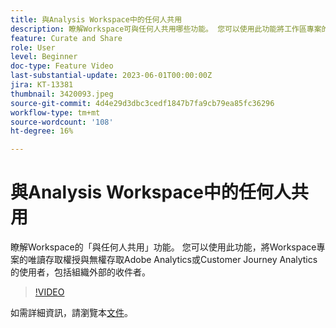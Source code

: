 ```yaml
---
title: 與Analysis Workspace中的任何人共用
description: 瞭解Workspace可與任何人共用哪些功能。 您可以使用此功能將工作區專案的唯讀存取權授與無權存取Adobe Analytics或CJA的使用者，包括組織外部的收件者。
feature: Curate and Share
role: User
level: Beginner
doc-type: Feature Video
last-substantial-update: 2023-06-01T00:00:00Z
jira: KT-13381
thumbnail: 3420093.jpeg
source-git-commit: 4d4e29d3dbc3cedf1847b7fa9cb79ea85fc36296
workflow-type: tm+mt
source-wordcount: '108'
ht-degree: 16%

---
```



# 與Analysis Workspace中的任何人共用

瞭解Workspace的「與任何人共用」功能。 您可以使用此功能，將Workspace專案的唯讀存取權授與無權存取Adobe Analytics或Customer Journey Analytics的使用者，包括組織外部的收件者。

>[!VIDEO](https://video.tv.adobe.com/v/3420093/?learn=on)

如需詳細資訊，請瀏覽本[文件](https://experienceleague.adobe.com/docs/analytics/analyze/analysis-workspace/curate-share/share-projects.html?lang=zh-Hant#share-public-link)。
